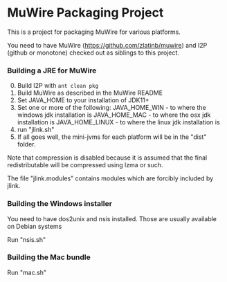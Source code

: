 # MuWire Packaging Project

This is a project for packaging MuWire for various platforms.

You need to have MuWire (https://github.com/zlatinb/muwire) and I2P (github or monotone) checked out as siblings to this project.

### Building a JRE for MuWire

0. Build I2P with `ant clean pkg`
1. Build MuWire as described in the MuWire README
2. Set JAVA_HOME to your installation of JDK11+
3. Set one or more of the following:
    JAVA_HOME_WIN - to where the windows jdk installation is
    JAVA_HOME_MAC - to where the osx jdk installation is
    JAVA_HOME_LINUX - to where the linux jdk installation is
4. run "jlink.sh"
5. If all goes well, the mini-jvms for each platform will be in the "dist" folder.

Note that compression is disabled because it is assumed that the final redistributable will be compressed using lzma or such.

The file "jlink.modules" contains modules which are forcibly included by jlink.

### Building the Windows installer

You need to have dos2unix and nsis installed.  Those are usually available on Debian systems

Run "nsis.sh"

### Building the Mac bundle

Run "mac.sh"
